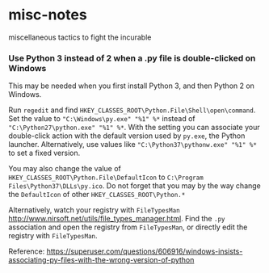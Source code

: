 # misc-notes
miscellaneous tactics to fight the incurable

### Use Python 3 instead of 2 when a .py file is double-clicked on Windows

This may be needed when you first install Python 3, and then Python 2 on Windows.

Run `regedit` and find `HKEY_CLASSES_ROOT\Python.File\Shell\open\command`. Set the value to `"C:\Windows\py.exe" "%1" %*` instead of `"C:\Python27\python.exe" "%1" %*`. With the setting you can associate your double-click action with the default version used by `py.exe`, the Python launcher. Alternatively, use values like `"C:\Python37\pythonw.exe" "%1" %*` to set a fixed version.

You may also change the value of `HKEY_CLASSES_ROOT\Python.File\DefaultIcon` to `C:\Program Files\Python37\DLLs\py.ico`. Do not forget that you may by the way change the `DefaultIcon` of other `HKEY_CLASSES_ROOT\Python.*`

Alternatively, watch your registry with `FileTypesMan` http://www.nirsoft.net/utils/file_types_manager.html. Find the `.py` association and open the registry from `FileTypesMan`, or directly edit the registry with `FileTypesMan`.

Reference: https://superuser.com/questions/606916/windows-insists-associating-py-files-with-the-wrong-version-of-python